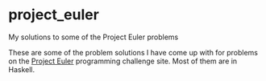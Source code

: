 # project_euler
My solutions to some of the Project Euler problems

These are some of the problem solutions I have come up with for problems on the <a href=https://projecteuler.net>Project Euler</a> programming challenge site. Most of them are in Haskell.
